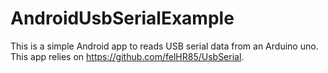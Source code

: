 # AndroidUsbSerialExample

This is a simple Android app to reads USB serial data from an Arduino uno. This app relies on https://github.com/felHR85/UsbSerial.
